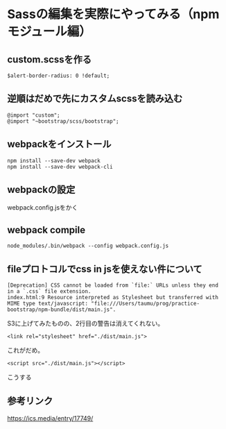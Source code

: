 
# Sassの編集を実際にやってみる（npmモジュール編）

## custom.scssを作る

```
$alert-border-radius: 0 !default;
```

## 逆順はだめで先にカスタムscssを読み込む

```
@import "custom";
@import "~bootstrap/scss/bootstrap";
```

## webpackをインストール
```
npm install --save-dev webpack
npm install --save-dev webpack-cli
```

## webpackの設定

webpack.config.jsをかく

## webpack compile
```
node_modules/.bin/webpack --config webpack.config.js
```

## fileプロトコルでcss in jsを使えない件について

```
[Deprecation] CSS cannot be loaded from `file:` URLs unless they end in a `.css` file extension.
index.html:9 Resource interpreted as Stylesheet but transferred with MIME type text/javascript: "file:///Users/taumu/prog/practice-bootstrap/npm-bundle/dist/main.js".
```

S3に上げてみたものの、2行目の警告は消えてくれない。

```
<link rel="stylesheet" href="./dist/main.js">
```

これがだめ。

```
<script src="./dist/main.js"></script>
```

こうする 

## 参考リンク

https://ics.media/entry/17749/
